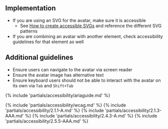 
## Implementation

  - If you are using an SVG for the avatar, make sure it is accessible
    - See [How to create accessible SVGs][svg] and reference the different SVG 
      patterns
  - If you are combining an avatar with another element, check accessibility 
    guidelines for that element as well



## Additional guidelines

  - Ensure users can navigate to the avatar via screen reader
  - Ensure the avatar image has alternative text
  - Ensure keyboard users should not be able to interact with the avatar on its 
    own via `Tab` and `Shift+Tab`


{% include 'partials/accessibility/ariaguide.md' %}

  {% include 'partials/accessibility/wcag.md' %}
  {% include 'partials/accessibility/2.1.1-A.md' %}
  {% include 'partials/accessibility/2.1.3-AAA.md' %}
  {% include 'partials/accessibility/2.4.3-A.md' %}
  {% include 'partials/accessibility/2.5.5-AAA.md' %}

[svg]: https://www.deque.com/blog/creating-accessible-svgs/

